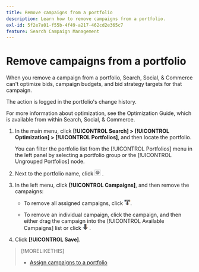 ```yaml
---
title: Remove campaigns from a portfolio
description: Learn how to remove campaigns from a portfolio.
exl-id: 5f2e7a01-f55b-4f49-a217-462cd2e365c7
feature: Search Campaign Management
---
```

# Remove campaigns from a portfolio

When you remove a campaign from a portfolio, Search, Social, & Commerce can't optimize bids, campaign budgets, and bid strategy targets for that campaign.

The action is logged in the portfolio's change history.

For more information about optimization, see the Optimization Guide, which is available from within Search, Social, & Commerce.

1. In the main menu, click **[!UICONTROL Search] > [!UICONTROL Optimization] > [!UICONTROL Portfolios]**, and then locate the portfolio.

   You can filter the portfolio list from the [!UICONTROL Portfolios] menu in the left panel by selecting a portfolio group or the [!UICONTROL Ungrouped Portfolios] node.

1. Next to the portfolio name, click ![View/edit settings button](/help/search-social-commerce/assets/settings.png "View/edit settings button") .

1. In the left menu, click **[!UICONTROL Campaigns]**, and then remove the campaigns:

   * To remove all assigned campaigns, click ![Remove all campaigns from portfolio](/help/search-social-commerce/assets/arrow-remove-all.png "Remove all campaigns from portfolio").

   * To remove an individual campaign, click the campaign, and then either drag the campaign into the [!UICONTROL Available Campaigns] list or click ![Remove campaign from portfolio](/help/search-social-commerce/assets/arrow-remove.png "Remove campaign from portfolio") .

1. Click **[!UICONTROL Save]**.

>[!MORELIKETHIS]
>
>* [Assign campaigns to a portfolio](/help/search-social-commerce/campaign-management/campaign-assign-to-portfolio.md)
